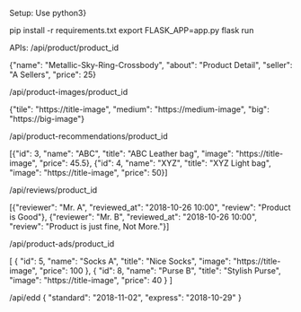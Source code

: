 Setup:
Use python3}

pip install -r requirements.txt
export FLASK_APP=app.py
flask run 

APIs:
/api/product/product_id

{"name": "Metallic-Sky-Ring-Crossbody", "about": "Product Detail", "seller": "A Sellers", "price": 25}



/api/product-images/product_id

{"tile": "https://title-image", 
"medium": "https://medium-image", 
"big": "https://big-image"}



/api/product-recommendations/product_id

[{"id": 3, "name": "ABC", "title": "ABC Leather bag", "image": "https://title-image", "price": 45.5},
{"id": 4, "name": "XYZ", "title": "XYZ Light bag", "image": "https://title-image", "price": 50}]



/api/reviews/product_id

[{"reviewer": "Mr. A", "reviewed_at": "2018-10-26 10:00", "review": "Product is Good"}, 
{"reviewer": "Mr. B", "reviewed_at": "2018-10-26 10:00", "review": "Product is just fine, Not More."}]



/api/product-ads/product_id

[
    {
        "id": 5,
        "name": "Socks A",
        "title": "Nice Socks",
        "image": "https://title-image",
        "price": 100
    },
    {
        "id": 8,
        "name": "Purse B",
        "title": "Stylish Purse",
        "image": "https://title-image",
        "price": 40
    }
]



/api/edd
{
    "standard": "2018-11-02",
    "express": "2018-10-29"
}
